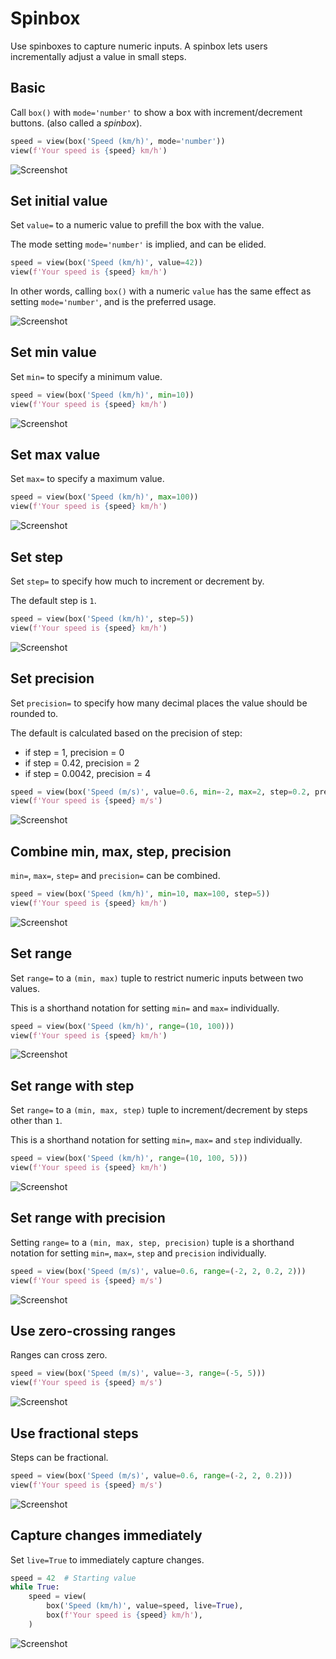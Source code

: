 # Spinbox

Use spinboxes to capture numeric inputs.
A spinbox lets users incrementally adjust a value in small steps.

## Basic

Call `box()` with `mode='number'` to show a box with increment/decrement buttons.
(also called a *spinbox*).


```py
speed = view(box('Speed (km/h)', mode='number'))
view(f'Your speed is {speed} km/h')
```


![Screenshot](assets/screenshots/spinbox_basic.png)


## Set initial value

Set `value=` to a numeric value to prefill the box with the value.

The mode setting `mode='number'` is implied, and can be elided.


```py
speed = view(box('Speed (km/h)', value=42))
view(f'Your speed is {speed} km/h')
```


In other words, calling `box()` with a numeric `value` has the same effect
as setting `mode='number'`, and is the preferred usage.


![Screenshot](assets/screenshots/spinbox_value.png)


## Set min value

Set `min=` to specify a minimum value.


```py
speed = view(box('Speed (km/h)', min=10))
view(f'Your speed is {speed} km/h')
```


![Screenshot](assets/screenshots/spinbox_min.png)


## Set max value

Set `max=` to specify a maximum value.


```py
speed = view(box('Speed (km/h)', max=100))
view(f'Your speed is {speed} km/h')
```


![Screenshot](assets/screenshots/spinbox_max.png)


## Set step

Set `step=` to specify how much to increment or decrement by.

The default step is `1`.


```py
speed = view(box('Speed (km/h)', step=5))
view(f'Your speed is {speed} km/h')
```


![Screenshot](assets/screenshots/spinbox_step.png)


## Set precision

Set `precision=` to specify how many decimal places the value should be rounded to.

The default is calculated based on the precision of step:

- if step = 1, precision = 0
- if step = 0.42, precision = 2
- if step = 0.0042, precision = 4


```py
speed = view(box('Speed (m/s)', value=0.6, min=-2, max=2, step=0.2, precision=2))
view(f'Your speed is {speed} m/s')
```


![Screenshot](assets/screenshots/spinbox_precision.png)


## Combine min, max, step, precision

`min=`, `max=`, `step=` and `precision=` can be combined.


```py
speed = view(box('Speed (km/h)', min=10, max=100, step=5))
view(f'Your speed is {speed} km/h')
```


![Screenshot](assets/screenshots/spinbox_range.png)


## Set range

Set `range=` to a `(min, max)` tuple to restrict numeric inputs between two values.

This is a shorthand notation for setting `min=` and `max=` individually.


```py
speed = view(box('Speed (km/h)', range=(10, 100)))
view(f'Your speed is {speed} km/h')
```


![Screenshot](assets/screenshots/spinbox_range_alt.png)


## Set range with step

Set `range=` to a `(min, max, step)` tuple to increment/decrement by steps other than `1`.

This is a shorthand notation for setting `min=`, `max=` and `step` individually.


```py
speed = view(box('Speed (km/h)', range=(10, 100, 5)))
view(f'Your speed is {speed} km/h')
```


![Screenshot](assets/screenshots/spinbox_range_alt_step.png)


## Set range with precision

Setting `range=` to a `(min, max, step, precision)` tuple is a shorthand notation for setting
`min=`, `max=`, `step` and `precision` individually.


```py
speed = view(box('Speed (m/s)', value=0.6, range=(-2, 2, 0.2, 2)))
view(f'Your speed is {speed} m/s')
```


![Screenshot](assets/screenshots/spinbox_range_alt_precision.png)


## Use zero-crossing ranges

Ranges can cross zero.


```py
speed = view(box('Speed (m/s)', value=-3, range=(-5, 5)))
view(f'Your speed is {speed} m/s')
```


![Screenshot](assets/screenshots/spinbox_negative.png)


## Use fractional steps

Steps can be fractional.


```py
speed = view(box('Speed (m/s)', value=0.6, range=(-2, 2, 0.2)))
view(f'Your speed is {speed} m/s')
```


![Screenshot](assets/screenshots/spinbox_decimal_step.png)


## Capture changes immediately

Set `live=True` to immediately capture changes.


```py
speed = 42  # Starting value
while True:
    speed = view(
        box('Speed (km/h)', value=speed, live=True),
        box(f'Your speed is {speed} km/h'),
    )
```


![Screenshot](assets/screenshots/spinbox_live.png)
